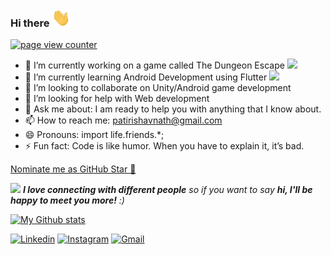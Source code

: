 ### Hi there <img src="https://raw.githubusercontent.com/ABSphreak/ABSphreak/master/gifs/Hi.gif" width="30px"></h2>

<a href="https://www.freecounterstat.com" title="page view counter"><img src="https://counter3.stat.ovh/private/freecounterstat.php?c=kkmrrkcf9ycfw45klcc2s8rzf3268sxg" border="0" title="page view counter" alt="page view counter"></a>

- 🔭 I’m currently working on a game called The Dungeon Escape <img src="https://media.giphy.com/media/WUlplcMpOCEmTGBtBW/giphy.gif" width="30">
- 🌱 I’m currently learning Android Development using Flutter <img src="https://giphy.com/gifs/devrock-code-edr-escueladevrock-Lmy23L3RkJ0sEWokRN" width="30">
- 👯 I’m looking to collaborate on Unity/Android game development
- 🤔 I’m looking for help with Web development
- 💬 Ask me about: I am ready to help you with anything that I know about.
- 📫 How to reach me: patirishavnath@gmail.com
- 😄 Pronouns: import life.friends.*;
- ⚡ Fun fact:  Code is like humor. When you have to explain it, it’s bad.

<a href="https://stars.github.com/">Nominate me as GitHub Star 🌟</a>

<img src="https://media.giphy.com/media/LnQjpWaON8nhr21vNW/giphy.gif" width="40"> <em><b>I love connecting with different people</b> so if you want to say <b>hi, I'll be happy to meet you more!</b> :)</em>


[![My Github stats](https://github-readme-stats.vercel.app/api?username=rishavnathpati)](https://github.com/rishavnathpati/github-readme-stats)



<!--![Languages](https://github-readme-stats.vercel.app/api/top-langs/?username=anupamhaldkar&show_icons=true&theme=merko&hide=["contribs","prs"]&cache_seconds=86400)
-->
[![Linkedin](https://img.shields.io/badge/-LinkedIn-blue?style=flat&logo=Linkedin&logoColor=white)](https://www.linkedin.com/in/rishav-nath-p-67223bb9/)
[![Instagram](https://img.shields.io/badge/-Instagram-c13584?style=flat&labelColor=c13584&logo=instagram&logoColor=white)](https://www.instagram.com/rishavnathpati/)
[![Gmail](https://img.shields.io/badge/-Gmail-c14438?style=flat&logo=Gmail&logoColor=white)](mailto:@patirishavnath@gmail.com)
